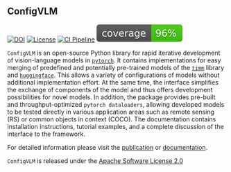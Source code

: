 ## ConfigVLM

[![DOI](https://zenodo.org/badge/DOI/TODO)](https://doi.org/TODO)
[![License](https://img.shields.io/badge/License-Apache_2.0-blue.svg)](https://opensource.org/licenses/Apache-2.0)
[![CI Pipeline](https://github.com/lhackel-tub/ConfigVLM/actions/workflows/ci.yml/badge.svg)](https://github.com/lhackel-tub/ConfigVLM/actions/workflows/ci.yml)
[![Code Coverage](./coverage.svg)](./.coverage)

`ConfigVLM` is an open-source Python library for rapid iterative development of vision-language models in [`pytorch`](https://pytorch.org/). It contains implementations for easy merging of predefined and potentially pre-trained models of the [`timm`](https://github.com/rwightman/pytorch-image-models) library and [`huggingface`](https://huggingface.co/). This allows a variety of configurations of models without additional implementation effort. At the same time, the interface simplifies the exchange of components of the model and thus offers development possibilities for novel models. In addition, the package provides pre-built and throughput-optimized `pytorch dataloaders`, allowing developed models to be tested directly in various application areas such as remote sensing (RS) or common objects in context (COCO). The documentation contains installation instructions, tutorial examples, and a complete discussion of the interface to the framework.

For detailed information please visit the [publication](TODO:arXiv-Link) or [documentation](TODO:documentation).

`ConfigVLM` is released under the [Apache Software License 2.0](https://opensource.org/licenses/Apache-2.0)
